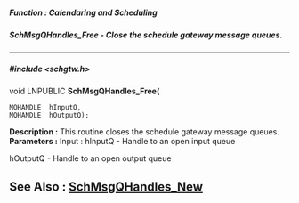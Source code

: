 ##### Function : Calendaring and Scheduling
##### SchMsgQHandles_Free - Close the schedule gateway message queues.
---
##### #include <schgtw.h>
void LNPUBLIC **SchMsgQHandles_Free(**

	MQHANDLE  hInputQ,
	MQHANDLE  hOutputQ);
**Description :**
This routine closes the schedule gateway message queues.
**Parameters :**
Input :
hInputQ  -  Handle to an open input queue

hOutputQ  -  Handle to an open output queue


**See Also :**
[SchMsgQHandles_New](D:/md_files/SchMsgQHandles_New.md)
---

